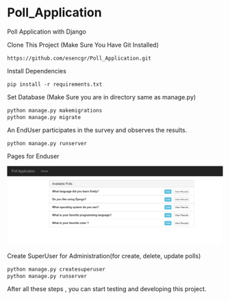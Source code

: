 # Poll_Application
Poll Application with Django

Clone This Project (Make Sure You Have Git Installed)
```
https://github.com/esencgr/Poll_Application.git
```
Install Dependencies 

```
pip install -r requirements.txt
```

Set Database (Make Sure you are in directory same as manage.py)
```
python manage.py makemigrations
python manage.py migrate
```

An EndUser participates in the survey and observes the results.
```
python manage.py runserver
```

Pages for Enduser

![ss](images/1.png)


Create SuperUser for Administration(for create, delete, update polls)
```
python manage.py createsuperuser
python manage.py runserver
```

After all these steps , you can start testing and developing this project. 
